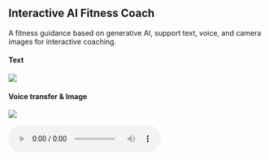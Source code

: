 ##  Interactive AI Fitness Coach
A fitness guidance based on generative AI, support text, voice, and camera images for interactive coaching.

#### Text
![](test/Text.gif)

#### Voice transfer & Image
![](test/Voice&Image.gif)

<audio controls>
    <source src="test/voice_input0.wav" type="audio/wav">
</audio>